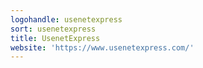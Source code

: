 ```yaml
---
logohandle: usenetexpress
sort: usenetexpress
title: UsenetExpress
website: 'https://www.usenetexpress.com/'
---
```

